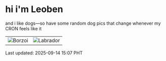 # hi i'm Leoben

and i like dogs—so have some random dog pics that change whenever my CRON feels like it

|  |  |
|--------|----------|
| ![Borzoi](https://random-dog-vercel.vercel.app/api/random-borzoi?v=1757833661) | ![Labrador](https://random-dog-vercel.vercel.app/api/random-labrador?v=1757833661) |

Last updated: 2025-09-14 15:07 PHT
